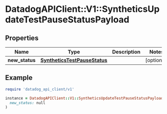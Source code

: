 # DatadogAPIClient::V1::SyntheticsUpdateTestPauseStatusPayload

## Properties

| Name | Type | Description | Notes |
| ---- | ---- | ----------- | ----- |
| **new_status** | [**SyntheticsTestPauseStatus**](SyntheticsTestPauseStatus.md) |  | [optional] |

## Example

```ruby
require 'datadog_api_client/v1'

instance = DatadogAPIClient::V1::SyntheticsUpdateTestPauseStatusPayload.new(
  new_status: null
)
```

